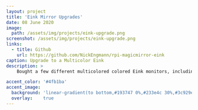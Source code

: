 ```yaml
---
layout: project
title: 'Eink Mirror Upgrades'
date: 08 June 2020
image:
  path: /assets/img/projects/eink-upgrade.png
screenshot: /assets/img/projects/eink-upgrade.png
links:
  - title: Github
    url: https://github.com/NickEngmann/rpi-magicmirror-eink
caption: Upgrade to a Multicolor Eink
description: >
    Bought a few different multicolored colored Eink monitors, including the 7 inch 5b (HD) and 7 in 5b (V2) eink monitors. Adjusted BenRoe's original codebase to work for either the 7in black/white Eink monitor or either of the colored eink monitors that I purchased. 

accent_color: '#4fb1ba'
accent_image:
  background: 'linear-gradient(to bottom,#193747 0%,#233e4c 30%,#3c929e 50%,#d5d5d4 70%,#cdccc8 100%)'
  overlay:    true
---
```

